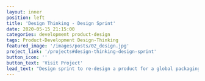 ```yaml
---
layout: inner
position: left
title: 'Design Thinking - Design Sprint'
date: 2020-05-15 21:15:00
categories: development product-design 
tags: Product-Development Design-Thinking
featured_image: '/images/posts/02_design.jpg'
project_link: '/projects#design-thinking-design-sprint'
button_icon: ''
button_text: 'Visit Project'
lead_text: "Design sprint to re-design a product for a global packaging company. Click below to see more."
---
```


